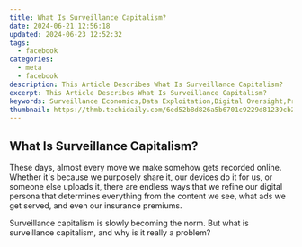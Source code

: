 ```yaml
---
title: What Is Surveillance Capitalism?
date: 2024-06-21 12:56:18
updated: 2024-06-23 12:52:32
tags:
  - facebook
categories:
  - meta
  - facebook
description: This Article Describes What Is Surveillance Capitalism?
excerpt: This Article Describes What Is Surveillance Capitalism?
keywords: Surveillance Economics,Data Exploitation,Digital Oversight,Privacy Trade-Offs,Profit From Observation,Tech Monetization,Online Tracking Ethics
thumbnail: https://thmb.techidaily.com/6ed52b8d826a5b6701c9229d81239cb21a1a6ea95480871656b8b252c90f9890.jpeg
---
```


## What Is Surveillance Capitalism?

 These days, almost every move we make somehow gets recorded online. Whether it's because we purposely share it, our devices do it for us, or someone else uploads it, there are endless ways that we refine our digital persona that determines everything from the content we see, what ads we get served, and even our insurance premiums.

 Surveillance capitalism is slowly becoming the norm. But what is surveillance capitalism, and why is it really a problem?


<ins class="adsbygoogle"
     style="display:block"
     data-ad-format="autorelaxed"
     data-ad-client="ca-pub-7571918770474297"
     data-ad-slot="1223367746"></ins>



<ins class="adsbygoogle"
     style="display:block"
     data-ad-client="ca-pub-7571918770474297"
     data-ad-slot="8358498916"
     data-ad-format="auto"
     data-full-width-responsive="true"></ins>

